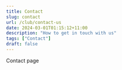 ```yaml
---
title: Contact
slug: contact
url: /club/contact-us
date: 2024-03-01T01:15:12+11:00
description: "How to get in touch with us"
tags: ["Contact"]
draft: false
---
```


Contact page
